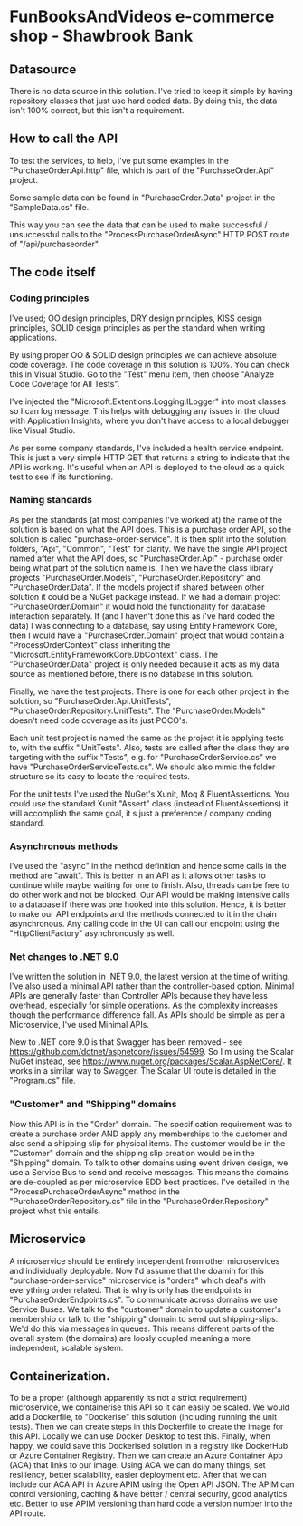 # FunBooksAndVideos e-commerce shop - Shawbrook Bank

## Datasource

There is no data source in this solution. I've tried to keep it simple by having repository classes that just use 
hard coded data. By doing this, the data isn't 100% correct, but this isn't a requirement.

## How to call the API

To test the services, to help, I've put some examples in the "PurchaseOrder.Api.http" file, which is part of the 
"PurchaseOrder.Api" project.

Some sample data can be found in "PurchaseOrder.Data" project in the "SampleData.cs" file.

This way you can see the data that can be used to make successful / unsuccessful calls to the "ProcessPurchaseOrderAsync" 
HTTP POST route of "/api/purchaseorder".

## The code itself

### Coding principles

I've used; OO design principles, DRY design principles, KISS design principles, SOLID design principles as per the standard
when writing applications.

By using proper OO & SOLID design principles we can achieve absolute code coverage. The code coverage in this solution 
is 100%. You can check this in Visual Studio. Go to the "Test" menu item, then choose "Analyze Code Coverage for All Tests".

I've injected the "Microsoft.Extentions.Logging.ILogger" into most classes so I can log message. This helps with debugging 
any issues in the cloud with Application Insights, where you don't have access to a local debugger like Visual Studio.

As per some company standards, I've included a health service endpoint. This is just a very simple HTTP GET that returns
a string to indicate that the API is working. It's useful when an API is deployed to the cloud as a quick test to see if
its functioning.

### Naming standards

As per the standards (at most companies I've worked at) the name of the solution is based on what the API does. 
This is a purchase order API, so the solution is called "purchase-order-service". It is then split into the 
solution folders, "Api", "Common", "Test" for clarity. We have the single API project named after
what the API does, so "PurchaseOrder.Api" - purchase order being what part of the solution name is. 
Then we have the class library projects "PurchaseOrder.Models", "PurchaseOrder.Repository" and "PurchaseOrder.Data". 
If the models project if shared between other solution it could be a NuGet package instead. If we had a domain
project "PurchaseOrder.Domain" it would hold the functionality for database interaction separately. If (and I haven't 
done this as i've hard coded the data) I was connecting to a database, say using Entity Framework Core, then I would
have a "PurchaseOrder.Domain" project that would contain a "ProcessOrderContext" class inheriting the 
"Microsoft.EntityFrameworkCore.DbContext" class. The "PurchaseOrder.Data" project is only needed because it acts as 
my data source as mentioned before, there is no database in this solution.

Finally, we have the test projects. There is one for each other project in the solution, so 
"PurchaseOrder.Api.UnitTests", "PurchaseOrder.Repository.UnitTests". The "PurchaseOrder.Models" doesn't need code 
coverage as its just POCO's.

Each unit test project is named the same as the project it is applying tests to, with the suffix ".UnitTests". 
Also, tests are called after the class they are targeting with the suffix "Tests", e.g. for "PurchaseOrderService.cs" 
we have "PurchaseOrderServiceTests.cs". We should also mimic the folder structure so its easy to locate the 
required tests.

For the unit tests I've used the NuGet's Xunit, Moq & FluentAssertions. You could use the standard Xunit "Assert" 
class (instead of FluentAssertions) it will accomplish the same goal, it s just a preference / company coding standard.

### Asynchronous methods

I've used the "async" in the method definition and hence some calls in the method are "await". This is better in an API
as it allows other tasks to continue while maybe waiting for one to finish. Also, threads can be free to do other work and
not be blocked. Our API would be making intensive calls to a database if there was one hooked into this solution. Hence, it 
is better to make our API endpoints and the methods connected to it in the chain asynchronous. Any calling code
in the UI can call our endpoint using the "HttpClientFactory" asynchronously as well.

### Net changes to .NET 9.0

I've written the solution in .NET 9.0, the latest version at the time of writing. I've also used a minimal API rather than
the controller-based option. Minimal APIs are generally faster than Controller APIs because they have less overhead, 
especially for simple operations. As the complexity increases though the performance difference fall. As APIs should
be simple as per a Microservice, I've used Minimal APIs.

New to .NET core 9.0 is that Swagger has been removed - see https://github.com/dotnet/aspnetcore/issues/54599. 
So I m using the Scalar NuGet instead, see https://www.nuget.org/packages/Scalar.AspNetCore/. It works in a 
similar way to Swagger. The Scalar UI route is detailed in the "Program.cs" file.

### "Customer" and "Shipping" domains

Now this API is in the "Order" domain. The specification requirement was to create a purchase order AND apply any memberships 
to the customer and also send a shipping slip for physical items. The customer would be in the "Customer" domain and 
the shipping slip creation would be in the "Shipping" domain. To talk to other domains using event driven design, we use 
a Service Bus to send and receive messages. This means the domains are de-coupled as per microservice EDD best 
practices. I've detailed in the "ProcessPurchaseOrderAsync" method in the "PurchaseOrderRepository.cs" file in the 
"PurchaseOrder.Repository" project what this entails.

## Microservice

A microservice should be entirely independent from other microservices and individually deployable. Now I'd assume that
the doamin for this "purchase-order-service" microservice is "orders" which deal's with everything order 
related. That is why is only has the endpoints in "PurchaseOrderEndpoints.cs". To communicate across domains we use
Service Buses. We talk to the "customer" domain to update a customer's membership or talk to the "shipping" domain
to send out shipping-slips. We'd do this via messages in queues. This means different parts of the overall system 
(the domains) are loosly coupled meaning a more independent, scalable system.

## Containerization.

To be a proper (although apparently its not a strict requirement) microservice, we containerise this API so it can easily be 
scaled. We would add a Dockerfile, to "Dockerise" this solution (including running the unit tests). Then we can create steps in 
this Dockerfile to create the image for this API. Locally we can use Docker Desktop to test this. Finally, when happy, we could
save this Dockerised solution in a registry like DockerHub or Azure Container Registry. Then we can create an Azure Container 
App (ACA) that links to our image. Using ACA we can do many things, set resiliency, better scalability, easier deployment etc. 
After that we can include our ACA API in Azure APIM using the Open API JSON. The APIM can control versioning, caching & have
better / central security, good analytics etc. Better to use APIM versioning than hard code a version number into the API route.